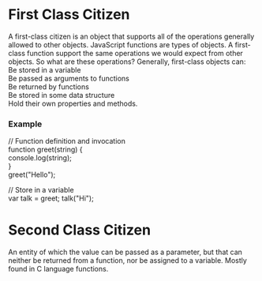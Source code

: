 
# **First Class Citizen**  

A first-class citizen is an object that supports all of the operations generally allowed to other objects. JavaScript functions are types of objects. A first-class function support the same operations we would expect from other objects. So what are these operations? Generally, first-class objects can:  
Be stored in a variable  
Be passed as arguments to functions  
Be returned by functions  
Be stored in some data structure  
Hold their own properties and methods.  

### Example  
// Function definition and invocation  
function greet(string) {  
  console.log(string);  
}  
greet("Hello");  

// Store in a variable  
var talk = greet;
talk("Hi");      

# Second Class Citizen  

An entity of which the value can be passed as a parameter, but that can neither be returned from a function, nor be assigned to a variable. Mostly found in C language functions.

